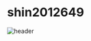 # shin2012649
![header](https://capsule-render.vercel.app/api?color=gradient&customColorList=0,2,2,5,30)
